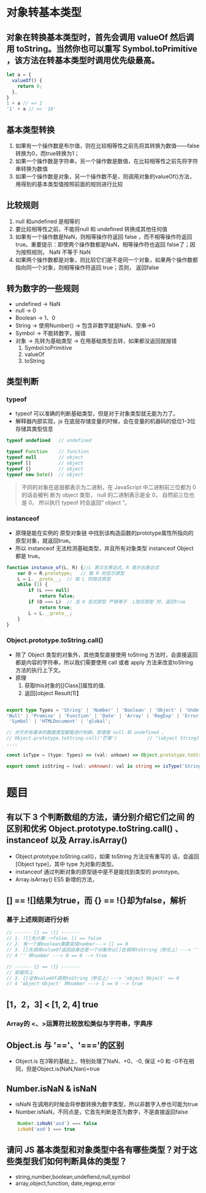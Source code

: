 # 对象转基本类型
## 对象在转换基本类型时，首先会调用 valueOf 然后调用 toString。当然你也可以重写 Symbol.toPrimitive ，该方法在转基本类型时调用优先级最高。
```ts
let a = {
  valueOf() {
    return 0;
  },
}
1 + a // => 1
'1' + a // => '10'

```

## 基本类型转换
1. 如果有一个操作数是布尔值，则在比较相等性之前先将其转换为数值——false转换为0，而true转换为1；
2. 如果一个操作数是字符串，另一个操作数是数值，在比较相等性之前先将字符串转换为数值
3. 如果一个操作数是对象，另一个操作数不是，则调用对象的valueOf()方法，用得到的基本类型值按照前面的规则进行比较
## 比较规则
1. null 和undefined 是相等的
2. 要比较相等性之前，不能将null 和 undefined 转换成其他任何值
3. 如果有一个操作数是NaN，则相等操作符返回 false ，而不相等操作符返回 true。重要提示：即使两个操作数都是NaN，相等操作符也返回 false了；因为按照规则， NaN 不等于 NaN
4. 如果两个操作数都是对象，则比较它们是不是同一个对象，如果两个操作数都指向同一个对象，则相等操作符返回 true；否则， 返回false

## 转为数字的一些规则
- undefined -> NaN
- null -> 0
- Boolean -> 1、0
- String -> 使用Number() -> 包含非数字就是NaN、空串->0
- Symbol -> 不能转数字，报错
- 对象 -> 先转为基础类型 -> 在用基础类型去转，如果都没返回就报错
  1. Symbol.toPrimitive
  2. valueOf
  3. toString
  
## 类型判断

### typeof
- typeof 可以准确的判断基础类型，但是对于对象类型就无能为力了。
- 解释器内部实现，js 在底层存储变量的时候，会在变量的机器码的低位1-3位存储其类型信息
```ts
typeof undefined   // undefined

typeof Function    // function
typeof null        // object
typeof []          // object
typeof {}          // object
typeof new Date()  // object

```
> 不同的对象在底层都表示为二进制，在 JavaScript 中二进制前三位都为 0 的话会被判 断为 object 类型， null 的二进制表示是全 0， 自然前三位也是 0， 所以执行 typeof 时会返回“ object ”。

### instanceof
- 原理是能在实例的 原型对象链 中找到该构造函数的prototype属性所指向的 原型对象，就返回true。
- 所以 instanceof 无法检测基础类型，并且所有对象类型 instanceof Object 都是 true。
```ts
function instance_of(L, R) {//L 表示左表达式，R 表示右表达式 
	var O = R.prototype;   // 取 R 的显示原型 
	L = L.__proto__;  // 取 L 的隐式原型
	while (1) {
		if (L === null)
			return false;
		if (O === L)  // 当 O 显式原型 严格等于  L隐式原型 时，返回true
			return true;
		L = L.__proto__;
	}
}
```
### Object.prototype.toString.call()
- 除了 Object 类型的对象外，其他类型直接使用 toString 方法时，会直接返回都是内容的字符串，所以我们需要使用 call 或者 apply 方法来改变toString 方法的执行上下文。
- 原理
  1. 获取this对象的[[Class]]属性的值.
  2. 返回[object  Result(1)】
```ts

export type Types = 'String' | 'Number' | 'Boolean' | 'Object' | 'Undefined' | 
'Null' | 'Promise' | 'Function' | 'Date' | 'Array' | 'RegExp' | 'Error' |
 'Symbol' | 'HTMLDocument' | 'global';

// 对于所有基本的数据类型都能进行判断，即使是 null 和 undefined 。
// Object.prototype.toString.call('芒果')           // "[object String]"
....

const isType = (type: Types) => (val: unkown) => Object.prototype.toString.call(val) === `[object ${type}]`;

export const isString = (val: unknown): val is string => isType('String')(val);

```


# 题目
## 有以下 3 个判断数组的方法，请分别介绍它们之间 的区别和优劣 Object.prototype.toString.call() 、 instanceof 以及 Array.isArray()
- Object.prototype.toString.call()，如果 toString 方法没有重写的 话，会返回 [Object type]，其中 type 为对象的类型。
- instanceof 通过判断对象的原型链中是不是能找到类型的 prototype。
- Array.isArray() ES5 新增的方法，

## [] == ![]结果为true，而 {} == !{}却为false，解析
### 基于上述规则进行分析
```js
// ------ [] == ![] -------
// 1. ![]先计算-->false，[] == false
// 2. 有一个是boolean需要变成number---> [] == 0
// 3. []先调用valueOf返回自身还是一个对象所以[]在调用toString（参见上）---> '' == 0
// 4 '' 转number ---> 0 == 0 --> true

// ------ {} == !{} -------
// 前面同上
// 3. {}没有valueOf调用toString（参见上）---> 'object Object' == 0
// 4 'object Object' 转number ---> 1 == 0 --> true
```

## [1，2，3] < [1, 2, 4] true
### Array的 <、>运算符比较放松类似与字符串，字典序
## Object.is 与 '=='、'==='的区别
- Object.is 在3等的基础上，特别处理了NaN、+0、-0, 保证 +0 和 -0不在相同，但是Object.is(NaN,Nan)=true

## Number.isNaN & isNaN
- isNaN 在调用的时候会将参数转换为数字类型，所以非数字入参也可能为true
- Number.isNaN，不同点是，它首先判断是否为数字，不是直接返回false
```ts
	Number.isNaN('asd') === false
	isNaN('asd') === true
```

## 请问 JS 基本类型和对象类型中各有哪些类型？对于这些类型我们如何判断具体的类型？
- string,number,boolean,undefiend,null,symbol
- array,object,function, date,regexp,error 

